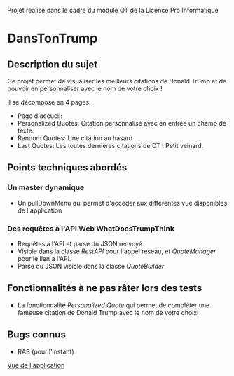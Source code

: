 Projet réalisé dans le cadre du module QT de la Licence Pro Informatique

# DansTonTrump

## Description du sujet

Ce projet permet de visualiser les meilleurs citations de Donald Trump et de pouvoir en personnaliser avec le nom de votre choix ! 

Il se décompose en 4 pages:

- Page d'accueil:
- Personalized Quotes: Citation personnalisé avec en entrée un champ de texte.
- Random Quotes: Une citation au hasard
- Last Quotes: Les toutes dernières citations de DT ! Petit veinard.

## Points techniques abordés

### Un master dynamique

- Un pullDownMenu qui permet d'accéder aux différentes vue disponibles de l'application

### Des requêtes à l'API Web WhatDoesTrumpThink

- Requêtes à l'API et parse du JSON renvoyé.
- Visible dans la classe *RestAPI* pour l'appel reseau, et *QuoteManager* pour
le lien à l'API. 
- Parse du JSON visible dans la classe *QuoteBuilder*

## Fonctionnalités à ne pas râter lors des tests

- La fonctionnalité *Personalized Quote* qui permet de compléter une fameuse citation de Donald Trump avec le nom de votre choix!

## Bugs connus

* RAS (pour l'instant)

[Vue de l'application](doc/DTTmockupPDF.pdf)

